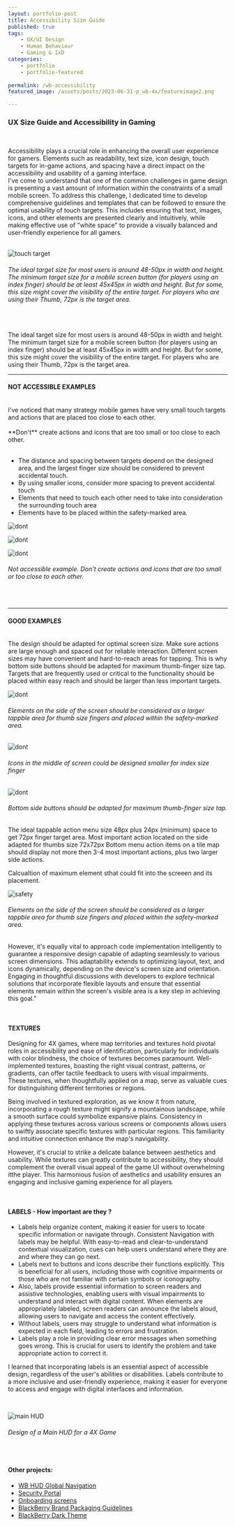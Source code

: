 ```yaml
---
layout: portfolio-post
title: Accessibility Size Guide
published: true
tags: 
    - UX/UI Design
    - Human Behaviour
    - Gaming & IxD
categories:
    - portfolio
    - portfolio-featured
    
permalink: /wb-accessibility
featured_image: /assets/posts/2023-06-31-p_wb-4x/featureimage2.png

---
```



### UX Size Guide and Accessibility in Gaming
  

<br>

Accessibility plays a crucial role in enhancing the overall user experience for gamers. Elements such as readability, text size, icon design, touch targets for in-game actions, and spacing have a direct impact on the accessibility and usability of a gaming interface. 
<br>
I've come to understand that one of the common challenges in game design is presenting a vast amount of information within the constraints of a small mobile screen. To address this challenge, I dedicated time to develop comprehensive guidelines and templates that can be followed to ensure the optimal usability of touch targets. This includes ensuring that text, images, icons, and other elements are presented clearly and intuitively, while making effective use of "white space" to provide a visually balanced and user-friendly experience for all gamers. 
<br>
<br> 


![touch target](assets/posts/2023-06-31-p_wb-4x/wb_target.png "touch target")
###### The ideal target size for most users is around 48-50px in width and height. The minimum target size for a mobile screen button (for players using an index finger) should be at least 45x45px in width and height. But for some, this size might cover the visibility of the entire target. For players who are using their Thumb, 72px is the target area.
<br>


The ideal target size for most users is around 48-50px in width and height.
The minimum target size for a mobile screen button (for players using an index finger) should be at least 45x45px in width and height. But for some, this size might cover the visibility of the entire target.
For players who are using their Thumb, 72px is the target area.
<br>

______________________

#### NOT ACCESSIBLE EXAMPLES
<br>
I've noticed that many strategy mobile games have very small touch targets and actions that are placed too close to each other. 
<br>
<br>
**Don't** create actions and icons that are too small or too close to each other.
<br>
<br>

- The distance and spacing between targets depend on the designed area, and the largest finger size should be considered to prevent accidental touch.
- By using smaller icons, consider more spacing to prevent accidental touch
- Elements that need to touch each other need to take into consideration the surrounding touch area
- Elements have to be placed within the safety-marked area.

![dont](assets/posts/2023-06-31-p_wb-4x/G_tilemap_dont1.png "dont")

![dont](assets/posts/2023-06-31-p_wb-4x/G_tilemap_dont3.png "dont")

![dont](assets/posts/2023-06-31-p_wb-4x/G_tilemap_dont2.png "dont")


###### Not accessible example. Don't create actions and icons that are too small or too close to each other.





<br>

_____________________

#### GOOD EXAMPLES
<br>
The design should be adapted for optimal screen size. Make sure actions are large enough and spaced out for reliable interaction. Different screen sizes may have convenient and hard-to-reach areas for tapping.
This is why bottom side buttons should be adapted for maximum thumb-finger size tap.
Targets that are frequently used or critical to the functionality should be placed within easy reach and should be larger than less important targets.

<br>

![dont](assets/posts/2023-06-31-p_wb-4x/G_tilemap_THUMBS.png "dont")
###### Elements on the side of the screen should be considered as a larger tappble area for thumb size fingers and placed within the safety-marked area. 

![dont](assets/posts/2023-06-31-p_wb-4x/G_tilemap_bf2.png "dont")
###### Icons in the middle of screen could be designed smaller for index size finger

![dont](assets/posts/2023-06-31-p_wb-4x/G_tilemap_bf1.png "dont")
###### Bottom side buttons should be adapted for maximum thumb-finger size tap.


The ideal tappable action menu size 48px plus 24px (minimum) space to get 72px finger target area.
Most important action located on the side adapted for thumbs size 72x72px
Bottom menu action items on a tile map should display not more then 3-4 most important actions, plus two larger side actions.

Calcualtion of maximum element sthat could fit into the screeen and its placement. 


![safety](assets/posts/2023-06-31-p_wb-4x/size-guide.png "safety")
###### Elements on the side of the screen should be considered as a larger tappble area for thumb size fingers and placed within the safety-marked area. 


However, it's equally vital to approach code implementation intelligently to guarantee a responsive design capable of adapting seamlessly to various screen dimensions. This adaptability extends to optimizing layout, text, and icons dynamically, depending on the device's screen size and orientation. Engaging in thoughtful discussions with developers to explore technical solutions that incorporate flexible layouts and ensure that essential elements remain within the screen's visible area is a key step in achieving this goal."

<br>

#### TEXTURES

Designing for 4X games, where map territories and textures hold pivotal roles in accessibility and ease of identification, particularly for individuals with color blindness, the choice of textures becomes paramount. Well-implemented textures, boasting the right visual contrast, patterns, or gradients, can offer tactile feedback to users with visual impairments. These textures, when thoughtfully applied on a map, serve as valuable cues for distinguishing different territories or regions. 

Being involved in textured exploration, as we know it from nature, incorporating a rough texture might signify a mountainous landscape, while a smooth surface could symbolize expansive plains. Consistency in applying these textures across various screens or components allows users to swiftly associate specific textures with particular regions. This familiarity and intuitive connection enhance the map's navigability.

However, it's crucial to strike a delicate balance between aesthetics and usability. While textures can greatly contribute to accessibility, they should complement the overall visual appeal of the game UI without overwhelming itthe player. This harmonious fusion of aesthetics and usability ensures an engaging and inclusive gaming experience for all players.

<br>

<image>

#### LABELS - How important are they ? 


- Labels help organize content, making it easier for users to locate specific information or navigate through. Consistent Navigation with labels may be helpful. With easy-to-read and clear-to-understand contextual visualization, cues can help users understand where they are and where they can go next.
- Labels next to buttons and icons describe their functions explicitly. This is beneficial for all users, including those with cognitive impairments or those who are not familiar with certain symbols or iconography.
- Also, labels provide essential information to screen readers and assistive technologies, enabling users with visual impairments to understand and interact with digital content. When elements are appropriately labeled, screen readers can announce the labels aloud, allowing users to navigate and access the content effectively.
- Without labels, users may struggle to understand what information is expected in each field, leading to errors and frustration.
- Labels play a role in providing clear error messages when something goes wrong. This is crucial for users to identify the problem and take appropriate action to correct it.

I learned that incorporating labels is an essential aspect of accessible design, regardless of the user's abilities or disabilities. Labels contribute to a more inclusive and user-friendly experience, making it easier for everyone to access and engage with digital interfaces and information.


<br>

![main HUD](/assets/posts/2023-06-31-p_wb-4x/TileMap_Hud.png "main HUD")
###### Design of a Main HUD for a 4X Game

<br>

#### Other projects:

- [WB HUD Global Navigation](/wb-hud)
- [Security Portal](/design-guidelines)
- [Onboarding screens](/empty-data)
- [BlackBerry Brand Packaging Guidelines](/bb-brand) 
- [BlackBerry Dark Theme](/dark-theme) 
